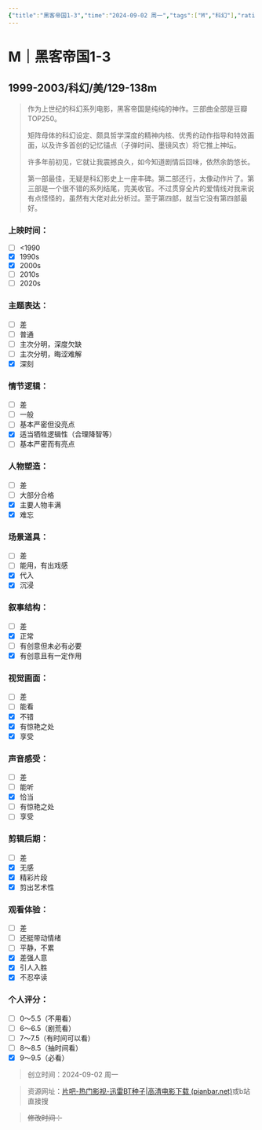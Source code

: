 ```yaml
---
{"title":"黑客帝国1-3","time":"2024-09-02 周一","tags":["M","科幻"],"rating":"9.5","dg-publish":true,"permalink":"/300 评价/M/新近看过/黑客帝国1-3/","dgPassFrontmatter":true,"created":"2024-09-02T22:25:36.803+08:00","updated":"2024-09-02T22:46:53.676+08:00"}
---
```


# M｜黑客帝国1-3
## 1999-2003/科幻/美/129-138m
>作为上世纪的科幻系列电影，黑客帝国是纯纯的神作。三部曲全部是豆瓣TOP250。
>
>矩阵母体的科幻设定、颇具哲学深度的精神内核、优秀的动作指导和特效画面，以及许多首创的记忆锚点（子弹时间、墨镜风衣）将它推上神坛。
>
>许多年前初见，它就让我震撼良久，如今知道剧情后回味，依然余韵悠长。
>
>第一部最佳，无疑是科幻影史上一座丰碑。第二部还行，太像动作片了。第三部是一个很不错的系列结尾，完美收官。不过贯穿全片的爱情线对我来说有点怪怪的，虽然有大佬对此分析过。至于第四部，就当它没有第四部最好。
### 上映时间：
- [ ] <1990
- [x] 1990s
- [x] 2000s
- [ ] 2010s
- [ ] 2020s
### 主题表达：
- [ ] 差
- [ ] 普通
- [ ] 主次分明，深度欠缺
- [ ] 主次分明，晦涩难解
- [x] 深刻
### 情节逻辑：
- [ ] 差
- [ ] 一般
- [ ] 基本严密但没亮点
- [x] 适当牺牲逻辑性（合理降智等）
- [ ] 基本严密而有亮点
### 人物塑造：
- [ ] 差
- [ ] 大部分合格
- [x] 主要人物丰满
- [x] 难忘
### 场景道具：
- [ ] 差
- [ ] 能用，有出戏感
- [x] 代入
- [x] 沉浸
### 叙事结构：
- [ ] 差
- [x] 正常
- [ ] 有创意但未必有必要
- [x] 有创意且有一定作用
### 视觉画面：
- [ ] 差
- [ ] 能看
- [x] 不错
- [x] 有惊艳之处
- [x] 享受
### 声音感受：
- [ ] 差
- [ ] 能听
- [x] 恰当
- [ ] 有惊艳之处
- [ ] 享受
### 剪辑后期：
- [ ] 差
- [x] 无感
- [x] 精彩片段
- [x] 剪出艺术性
### 观看体验：
- [ ] 差
- [ ] 还挺带动情绪
- [ ] 平静，不累
- [x] 差强人意
- [x] 引人入胜
- [x] 不忍卒读
### 个人评分：
- [ ] 0～5.5（不用看）
- [ ] 6～6.5（剧荒看）
- [ ] 7～7.5（有时间可以看）
- [ ] 8～8.5（抽时间看）
- [x] 9～9.5（必看）

>创立时间：2024-09-02 周一

>资源网址：[片吧-热门影视-迅雷BT种子|高清电影下载 (pianbar.net)](https://www.pianbar.net/)或b站直接搜

>~~修改时间：~~



